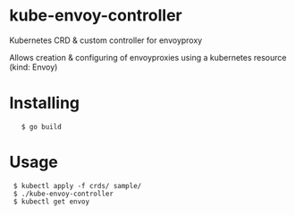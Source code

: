 # kube-envoy-controller
Kubernetes CRD &amp; custom controller for envoyproxy

Allows creation & configuring of envoyproxies using a kubernetes resource (kind: Envoy)

# Installing
```$ go get github.com/starizard/kube-envoy-controller
   $ go build
 ```
# Usage
```
 $ kubectl apply -f crds/ sample/
 $ ./kube-envoy-controller
 $ kubectl get envoy

```

